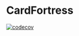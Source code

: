 # CardFortress

[![codecov](https://codecov.io/github/RobertiOS/CardFortress/branch/fix-action-items/graph/badge.svg?token=Q0NMPMGYAY)](https://codecov.io/github/RobertiOS/CardFortress)
